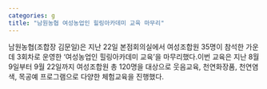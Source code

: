 ```yaml
---
categories: g
title: "남원농협 여성농업인 힐링아카데미 교육 마무리"
---
```

남원농협(조합장 김문일)은 지난 22일 본점회의실에서 여성조합원 35명이 참석한 가운데 3회차로 운영한 ‘여성농업인 힐링아카데미 교육’을 마무리했다.이번 교육은 지난 8월 9일부터 9월 22일까지 여성조합원 총 120명을 대상으로 웃음교육, 천연화장품, 천연염색, 목공예 프로그램으로 다양한 체험교육을 진행했다.